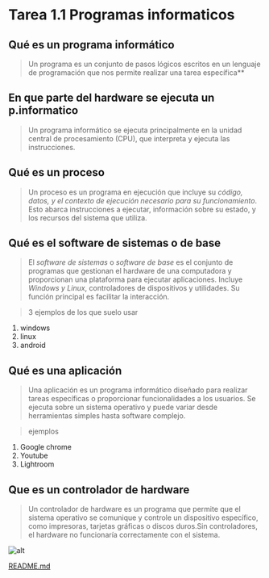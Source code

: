 # Tarea 1.1 Programas informaticos

## **Qué es un programa informático**
> Un programa es un conjunto de pasos lógicos escritos en un lenguaje de programación que nos permite realizar una tarea específica**

## **En que parte del hardware se ejecuta un p.informatico**

> Un programa informático se ejecuta principalmente en la unidad central de procesamiento (CPU), que interpreta y ejecuta las instrucciones.

## **Qué es un proceso**

> Un proceso es un programa en ejecución que incluye su *código, datos, y el contexto de ejecución necesario para su funcionamiento*. Esto abarca instrucciones a ejecutar, información sobre su estado, y los recursos del sistema que utiliza.


## **Qué es el software de sistemas o de base**

> El *software de sistemas* o *software de base* es el conjunto de programas que gestionan el hardware de una computadora y proporcionan una plataforma para ejecutar aplicaciones. Incluye *Windows y Linux*, controladores de dispositivos y utilidades. Su función principal es facilitar la interacción.

> 3 ejemplos de los que suelo usar

1. windows
2. linux
3. android

## **Qué es una aplicación**

>Una aplicación es un programa informático diseñado para realizar tareas específicas o proporcionar funcionalidades a los usuarios. Se ejecuta sobre un sistema operativo y puede variar desde herramientas simples hasta software complejo.

> ejemplos

1. Google chrome
2. Youtube
3. Lightroom
   
## **Que es un controlador de hardware**

>Un controlador de hardware es un programa que permite que el sistema operativo se comunique y controle un dispositivo específico, como impresoras, tarjetas gráficas o discos duros.Sin controladores, el hardware no funcionaría correctamente con el sistema.

![alt](https://www.crsl.es/9673-large_default/tp-link-oc300-controlador-omada-hardware-hasta-500-puntos-acceso.jpg)

[README.md](https://github.com/user-attachments/files/17228690/README.md)
